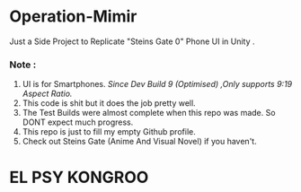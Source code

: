 # Operation-Mimir
Just a Side Project to Replicate "Steins Gate 0" Phone UI in Unity .
### Note : 
1. UI is for Smartphones. *Since Dev Build 9 (Optimised) ,Only supports 9:19 Aspect Ratio.*
2. This code is shit but it does the job pretty well.
3. The Test Builds were almost complete when this repo was made. So DONT expect much progress.
4. This repo is just to fill my empty Github profile.
5. Check out Steins Gate (Anime And Visual Novel) if you haven't.

# EL PSY KONGROO
 
